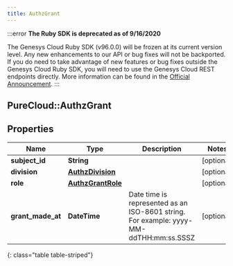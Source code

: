 ```yaml
---
title: AuthzGrant
---
```


:::error
**The Ruby SDK is deprecated as of 9/16/2020**

The Genesys Cloud Ruby SDK (v96.0.0) will be frozen at its current version level. Any new enhancements to our API or bug fixes will not be backported. If you do need to take advantage of new features or bug fixes outside the Genesys Cloud Ruby SDK, you will need to use the Genesys Cloud REST endpoints directly. More information can be found in the [Official Announcement](https://developer.mypurecloud.com/forum/t/announcement-genesys-cloud-ruby-sdk-end-of-life/8850).
:::


## PureCloud::AuthzGrant

## Properties

|Name | Type | Description | Notes|
|------------ | ------------- | ------------- | -------------|
| **subject_id** | **String** |  | [optional] |
| **division** | [**AuthzDivision**](AuthzDivision.html) |  | [optional] |
| **role** | [**AuthzGrantRole**](AuthzGrantRole.html) |  | [optional] |
| **grant_made_at** | **DateTime** | Date time is represented as an ISO-8601 string. For example: yyyy-MM-ddTHH:mm:ss.SSSZ | [optional] |
{: class="table table-striped"}


